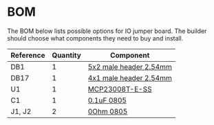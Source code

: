 

# BOM

The BOM below lists possible options for IO jumper board. The builder should choose what components they need to buy and install.



| Reference | Quantity | Component |
| --------- | -------- | --------- |
| DB1 | 1 | [5x2 male header 2.54mm](https://www.digikey.com/product-detail/en/sullins-connector-solutions/PRPC005DAAN-RC/S2011EC-05-ND) |
| DB17 | 1 | [4x1 male header 2.54mm](https://www.digikey.com/product-detail/en/w-rth-elektronik/61300411121/732-5317-ND) |
| U1 | 1 | [MCP23008T-E-SS](https://www.digikey.com/product-detail/en/microchip-technology/MCP23008T-E-SS/MCP23008T-E-SSCT-ND) |
| C1 | 1 | [0.1uF 0805](https://www.digikey.com/product-detail/en/kemet/C0805C104Z5VACTU/399-1177-1-ND/411452) |
| J1, J2 | 2 | [0Ohm 0805](https://www.digikey.com/product-detail/en/yageo/RC0805JR-070RL/311-0.0ARCT-ND) |

